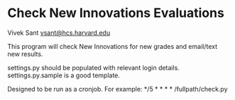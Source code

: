 Check New Innovations Evaluations
====================

Vivek Sant <vsant@hcs.harvard.edu>

This program will check New Innovations for new grades and email/text new results.

settings.py should be populated with relevant login details.  settings.py.sample is a good template.

Designed to be run as a cronjob.  For example:
    */5 * * * * /fullpath/check.py
